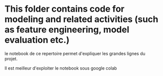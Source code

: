 # This folder contains code for modeling and related activities (such as feature engineering, model evaluation etc.)

le notebook de ce repertoire permet d'expliquer les grandes lignes du projet.

Il est meilleur d'exploiter le notebook sous google colab
